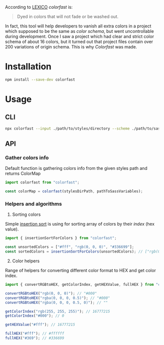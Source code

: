 According to [LEXICO](https://www.lexico.com/en/definition/colorfast) _colorfast_ is:

> Dyed in colors that will not fade or be washed out.

In fact, this tool will help developers to vanish all extra colors in a project
which supposed to be the same as _color schema_, but went uncontrollable during development.
Once I saw a project which had clear and strict color schema of about 16 colors,
but it turned out that project files contain over 200 variations of origin schema.
This is why _Colorfast_ was made.

# Installation

```bash
npm install --save-dev colorfast
```

# Usage

## CLI

```bash
npx colorfast --input ./path/to/styles/directory --scheme ./path/to/sass/variables --report ./path/where/to/save/report
```

## API

### Gather colors info

Default function is gathering colors info from the given styles path and returns ColorMap

```js
import colorfast from "colorfast";

const colorMap = colorfast(stylesDirPath, pathToSassVariables);
```

### Helpers and algorithms

1. Sorting colors

Simple [insertion sort](https://en.wikipedia.org/wiki/Insertion_sort) is using for sorting array of colors by their _index_ (hex value).

```js
import { insertionSortForColors } from "colorfast";

const unsortedColors = ["#fff", "rgb(0, 0, 0)", "#336699"];
const sortedColors = insertionSortForColors(unsortedColors); // ["rgb(0, 0, 0)", "#336699", "#fff"]
```

2. Color helpers

Range of helpers for converting different color format to HEX and get color index.

```js
import { convertRGBtoHEX, getColorIndex, getHEXValue, fullHEX } from "colorfast";

convertRGBtoHEX("rgb(0, 0, 0)"); // "#000"
convertRGBtoHEX("rgba(0, 0, 0, 0.5)"); // "#000"
convertRGBtoHEX("rgba(0, 0, 0, 0.5, 0)"); // ""

getColorIndex("rgb(255, 255, 255)"); // 16777215
getColorIndex("#000"); // 0

getHEXValue("#fff"); // 16777215

fullHEX("#fff"); // #ffffff
fullHEX("#369"); // #336699
```
